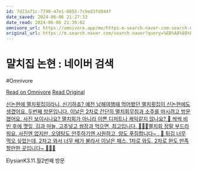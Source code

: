 ```yaml
---
id: 7d23a71c-7790-47e1-8855-7c9ed3fd944f
date_saved: 2024-06-06 21:27:33
date_read: 2024-06-06 21:30:02
omnivore_url: https://omnivore.app/me/https-m-search-naver-com-search-naver-query-eb-a-8-88-ec-b-9-98--18fed84b23c
original_url: https://m.search.naver.com/search.naver?query=%EB%A8%88%EC%B9%98%EC%A7%91+%EB%85%BC%ED%98%84&sm=mtp_hty.top&where=m
---
```


# 먈치집 논현 : 네이버 검색
#Omnivore
 
[Read on Omnivore](https://omnivore.app/me/https-m-search-naver-com-search-naver-query-eb-a-8-88-ec-b-9-98--18fed84b23c)
[Read Original](https://m.search.naver.com/search.naver?query=%EB%A8%88%EC%B9%98%EC%A7%91+%EB%85%BC%ED%98%84&sm=mtp_hty.top&where=m)
 
[신논현에 멸치횟집이라니, 신기하죠? 예전 남해여행때 먹어봤던 멸치횟집이 신논현에도 생겼어요. 두번째 방문입니다. 이날은 2차로 간단히 멸치회무침과 소주를 마시려고 방문했어요. 사진 보이시나요? 멸치회가 아니라 이쁜 디저트나 케익같지 않나요? 🤭 싹싹 비빈 후에 깻잎, 김과 마늘, 고추넣고 쌈장과 먹으면, 최고입니다. 🤩🤩🤩멸치회 정말 부드라워요. 사진엔 없지만, 오뎅탕도 안주하기엔 시원하고, 양도 푸짐합니다\~ . 🥰 튀김 너무 먹오 싶었는데, 2차고 와서 너무 배가 불라서 이날은 패스. 1차로 와도, 2차로 완도 만족할만한 곳입니다\~ 👏👏👏](https://m.place.naver.com/restaurant/1901324794/review/visitor?scrollTo=review&selectedReview=65ffcbac879008617311fa64&entry=plt)

ElysianK3.11.월2번째 방문